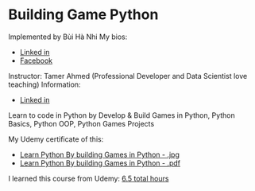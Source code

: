 # Building Game Python

Implemented by Bùi Hà Nhi
My bios: 

- [Linked in](https://www.linkedin.com/in/buihanhi)
- [Facebook](https://www.facebook.com/bhanih)

Instructor: Tamer Ahmed (Professional Developer and Data Scientist love teaching)
Information: 

- [Linked in](https://www.linkedin.com/in/tamer-ahmed-temotec-academy/)

Learn to code in Python by Develop & Build Games in Python, Python Basics, Python OOP, Python Games Projects

My Udemy certificate of this:

- [Learn Python By building Games in Python - .jpg](https://udemy-certificate.s3.amazonaws.com/image/UC-aba1c2f9-30b7-4acc-8983-ff9aa0543b66.jpg)
- [Learn Python By building Games in Python - .pdf](https://udemy-certificate.s3.amazonaws.com/pdf/UC-aba1c2f9-30b7-4acc-8983-ff9aa0543b66.pdf)

I learned this course from Udemy: [6.5 total hours](https://www.udemy.com/share/1057vc3@kdeFaMZsRUzy0a533htene07-H-p46B05qsc-i-VaKWSBH3kYpJNfTj6O3rcerhkJg==/)
